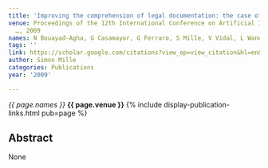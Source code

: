 ```yaml
---
title: 'Improving the comprehension of legal documentation: the case of patent claims'
venue: Proceedings of the 12th International Conference on Artificial Intelligence
  …, 2009
names: N Bouayad-Agha, G Casamayor, G Ferraro, S Mille, V Vidal, L Wanner
tags: ''
link: https://scholar.google.com/citations?view_op=view_citation&hl=en&user=hg8-G68AAAAJ&citation_for_view=hg8-G68AAAAJ:j3f4tGmQtD8C
author: Simon Mille
categories: Publications
year: '2009'

---
```


*{{ page.names }}*
**{{ page.venue }}**
{% include display-publication-links.html pub=page %}
## Abstract

None